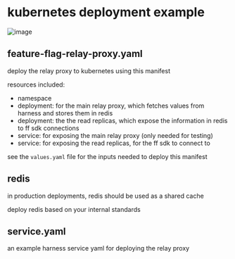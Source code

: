 # kubernetes deployment example

![image](https://github.com/harness-community/feature-flag-relay-proxy/assets/7338312/0030e8b6-6c6a-4974-8b8e-5ab75c2d6775)

## feature-flag-relay-proxy.yaml

deploy the relay proxy to kubernetes using this manifest

resources included:
- namespace
- deployment: for the main relay proxy, which fetches values from harness and stores them in redis
- deployment: the the read replicas, which expose the information in redis to ff sdk connections
- service: for exposing the main relay proxy (only needed for testing)
- service: for exposing the read replicas, for the ff sdk to connect to

see the `values.yaml` file for the inputs needed to deploy this manifest

## redis

in production deployments, redis should be used as a shared cache

deploy redis based on your internal standards

## service.yaml

an example harness service yaml for deploying the relay proxy
